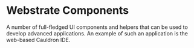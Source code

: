# Webstrate Components

A number of full-fledged UI components and helpers that can be used to develop advanced applications.
An example of such an application is the web-based Cauldron IDE.